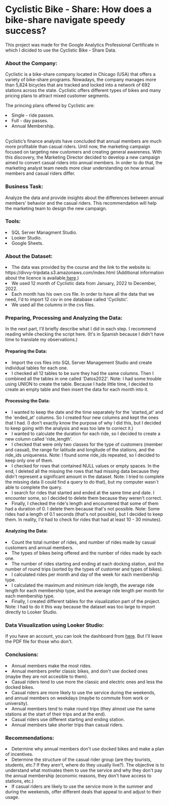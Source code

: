 # 
<h1> Cyclistic Bike - Share: How does a bike-share navigate speedy success? </h1>

<p> This project was made for the Google Analytics Professional Certificate in which I dicided to use the Cyclistic Bike - Share Data. </p>

<h3> About the Company: </h3>
<p> Cyclistic is a bike-share company located in Chicago (USA) that offers a variety of bike-share programs. Nowadays, the company manages more than 5,824 bicycles that are tracked and locked into a network of 692 stations across the state. Cyclistic offers different types of bikes and many pricing plans to attract mixed customer segments. 
<p> The princing plans offered by Cyclistic are: </p>
<li> Single - ride passes. </li>
<li> Full - day passes. </li>
<li> Annual Membership. </li> <br>
<p> Cyclistic’s finance analysts have concluded that annual members are much more profitable than casual riders. Until now, the marketing campaign focused on targeting new customers and creating general awareness. With this discovery, the Marketing Director decided to develop a new campaign aimed to convert casual riders into annual members. In order to do that, the marketing analyst team needs more clear understanding on how annual members and casual riders differ. </p>
<h3> Business Task: </h3>
<p> Analyze the data and provide insights about the differences between annual members' behavior and the casual riders. This recommendation will help the marketing team to design the new campaign. </p>
<h3> Tools: </h3>
<li> SQL Server Managment Studio. </li>
<li> Looker Studio. </li>
<li> Google Sheets. </li> 
<h3> About the Dataset: </h3>
<li> The data was provided by the course and the link to the website is: https://divvy-tripdata.s3.amazonaws.com/index.html 
(Additional information about the licence is available<a href="https://ride.divvybikes.com/data-license-agreement" target="_blank"> here</a>.)</li>
<li> We used 12 month of Cyclistic data from January, 2022 to December, 2022. </li>
<li> Each month has his own cvs file. In order to have all the data that we need, I'd to import 12 csv in one database called 'Cyclistic'. </li>
<li> We used all the columns in the cvs files. </li>
<h3> Preparing, Processing and Analyzing the Data: </h3>
<p> In the next part, I'll briefly describe what I did in each step. I recommend reading while checking the script here. (It's in Spanish because I didn't have time to translate my observations.) </p>
<h4> Preparing the Data: </h4>
<li> Import the cvs files into SQL Server Management Studio and create individual tables for each one. </li>
<li> I checked all 12 tables to be sure they had the same columns. Then I combined all the tables in one called 'Datos2022'. Note: I had some trouble using UNION to create the table. Because I hade little time, I decided to create an empty table and then insert the data for each month into it.   </li>
<h4> Processing the Data: </h4>
<li> I wanted to keep the date and the time separately for the 'started_at' and the 'ended_at' columns. So I created four new columns and kept the ones that I had. (I don't exactly know the purpose of why I did this, but I decided to keep going with the analysis and was too late to correct it.)</li>
<li> I wanted to calculate the duration for each ride, so I decided to create a new column called 'ride_length'. </li>
<li> I checked that were only two classes for the type of customers (member and casual), the range for latitude and longitude of the stations, and the ride_ids uniqueness. Note: I found some ride_ids repeated, so I decided to keep only one of them. </li>
<li> I checked for rows that contained NULL values or empty spaces. In the end, I deleted all the missing the rows that had missing data because they didn't represent a significant amount in the dataset. Note: I tried to complete the missing data (I could find a query to do that), but my computer wasn´t able to complete the query. </li>
<li> I search for rides that started and ended at the same time and date. I encounter some, so I decided to delete them because they weren't correct. </li>
<li> Finally, I checked the ride's length and encountered that some of them had a duration of 0. I delete them because that's not possible. Note: Some rides had a length of 0.1 seconds (that's not possible), but I decided to keep them. In reality, I'd had to check for rides that had at least 10 - 30 minutes). </li>
<h4> Analyzing the Data: </h4>
<li> Count the total number of rides, and number of rides made by casual customers and annual members.</li> 
<li> The types of bikes being offered and the number of rides made by each one. </li>
<li> The number of rides starting and ending at each docking station, and the number of round trips (sorted by the types of customer and types of bikes). </li>
<li> I calculated rides per month and day of the week for each membership type. </li>
<li> I calculated the maximum and minimum ride length, the average ride length for each membership type, and the average ride length per month for each membership type. </li> 
<li> Finally, I created different tables for the visualization part of the project. Note: I had to do it this way because the dataset was too large to import directly to Looker Studio. </li>
<h3> Data Visualization using Looker Studio: </h3>
<p> If you have an account, you can look the dashboard from <a href="https://lookerstudio.google.com/s/lnejOF8JVCE" target="_blank"> here</a>. But I'll leave the PDF file for those who don't. </p>
<h3> Conclusions: </h3>
<li> Annual members make the most rides. </li>
<li> Annual members prefer classic bikes, and don't use docked ones (maybe they are not accesible to them). </li>
<li> Casual riders tend to use more the classic and electric ones and less the docked bikes. </li>
<li> Casual riders are more likely to use the service during the weekends, and annual members on weekdays (maybe to commute from work or university). </li>
<li> Annual members tend to make round trips (they almost use the same stations at the start of their trips and at the end). </li>
<li> Casual riders use different starting and ending station. </li>
<li> Annual members take shorter trips than casual riders. </li>
<h3> Recommendations: </h3>
<li> Determine why annual members don't use docked bikes and make a plan of incentives. </li>
<li> Determine the structure of the casual rider group (are they tourists, students, etc.? If they aren't, where do they usually live?). The objective is to understand what motivates them to use the service and why they don't pay the annual membership (economic reasons, they don't have access to stations, etc.) </li>
<li> If casual riders are likely to use the service more in the summer and during the weekends, offer different deals that appeal to and adjust to their usage. </li>




